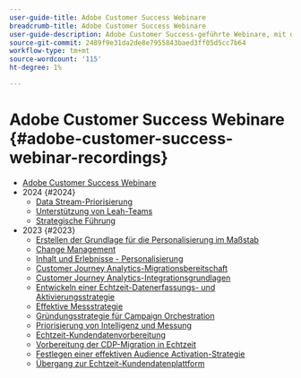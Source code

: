 ```yaml
---
user-guide-title: Adobe Customer Success Webinare
breadcrumb-title: Adobe Customer Success Webinare
user-guide-description: Adobe Customer Success-geführte Webinare, mit denen Sie Ihre Investition in Adobe Experience Cloud optimieren können. Erhalten Sie wertvolle Einblicke, um den Nutzen zu maximieren und die Akzeptanz von Adobe-Lösungen zu steigern.
source-git-commit: 2489f9e31da2de8e7955843baed3ff05d5cc7b64
workflow-type: tm+mt
source-wordcount: '115'
ht-degree: 1%

---
```



# Adobe Customer Success Webinare {#adobe-customer-success-webinar-recordings}

+ [Adobe Customer Success Webinare](overview.md)
+ 2024 {#2024}
   + [Data Stream-Priorisierung](2024/data-stream-prioritization.md)
   + [Unterstützung von Leah-Teams](2024/empowering-lean-teams.md)
   + [Strategische Führung](2024/strategic-leadership.md)
+ 2023 {#2023}
   + [Erstellen der Grundlage für die Personalisierung im Maßstab](2023/personalization-at-scale.md)
   + [Change Management](2023/change-management.md)
   + [Inhalt und Erlebnisse - Personalisierung](2023/content-experiences-personalization.md)
   + [Customer Journey Analytics-Migrationsbereitschaft](2023/cja-migration-readiness.md)
   + [Customer Journey Analytics-Integrationsgrundlagen](2023/cja-integration-essentials.md)
   + [Entwickeln einer Echtzeit-Datenerfassungs- und Aktivierungsstrategie](2023/data-collection-activation-strategy.md)
   + [Effektive Messstrategie](2023/measurement-strategy.md)
   + [Gründungsstrategie für Campaign Orchestration](2023/foundational-strategy-campaign.md)
   + [Priorisierung von Intelligenz und Messung](2023/intelligence-and-measurement.md)
   + [Echtzeit-Kundendatenvorbereitung](2023/rtcdp-migration-data-readiness.md)
   + [Vorbereitung der CDP-Migration in Echtzeit](2023/rtcdp-migration-readiness.md)
   + [Festlegen einer effektiven Audience Activation-Strategie](2023/audience-activation.md)
   + [Übergang zur Echtzeit-Kundendatenplattform](2023/aam-to-rtcdp.md)
